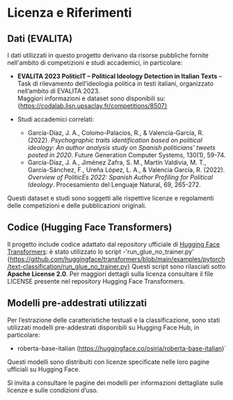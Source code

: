 # Licenza e Riferimenti

## Dati (EVALITA)

I dati utilizzati in questo progetto derivano da risorse pubbliche fornite nell'ambito di competizioni e studi accademici, in particolare:

- **EVALITA 2023 PoliticIT – Political Ideology Detection in Italian Texts** – Task di rilevamento dell’ideologia politica in testi italiani, organizzato nell’ambito di EVALITA 2023.  
  Maggiori informazioni e dataset sono disponibili su:  
  {https://codalab.lisn.upsaclay.fr/competitions/8507}

- Studi accademici correlati:  
  - García-Díaz, J. A., Colomo-Palacios, R., & Valencia-García, R. (2022). *Psychographic traits identification based on political ideology: An author analysis study on Spanish politicians’ tweets posted in 2020*. Future Generation Computer Systems, 130(1), 59-74.  
  - García-Díaz, J. A., Jiménez Zafra, S. M., Martín Valdivia, M. T., García-Sánchez, F., Ureña López, L. A., & Valencia García, R. (2022). *Overview of PoliticEs 2022: Spanish Author Profiling for Political Ideology*. Procesamiento del Lenguaje Natural, 69, 265-272.

Questi dataset e studi sono soggetti alle rispettive licenze e regolamenti delle competizioni e delle pubblicazioni originali.

## Codice (Hugging Face Transformers)

Il progetto include codice adattato dal repository ufficiale di [Hugging Face Transformers](https://github.com/huggingface/transformers): è stato utilizzato lo script -'run_glue_no_trainer.py'
{https://github.com/huggingface/transformers/blob/main/examples/pytorch/text-classification/run_glue_no_trainer.py}
Questi script sono rilasciati sotto **Apache License 2.0**. Per maggiori dettagli sulla licenza consultare il file LICENSE presente nel repository Hugging Face Transformers.

## Modelli pre-addestrati utilizzati

Per l’estrazione delle caratteristiche testuali e la classificazione, sono stati utilizzati modelli pre-addestrati disponibili su Hugging Face Hub, in particolare:

- roberta-base-italian (https://huggingface.co/osiria/roberta-base-italian)`

Questi modelli sono distribuiti con licenze specificate nelle loro pagine ufficiali su Hugging Face.

Si invita a consultare le pagine dei modelli per informazioni dettagliate sulle licenze e sulle condizioni d’uso.







